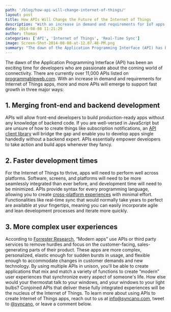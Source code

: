 ```yaml
---
path: '/blog/how-api-will-change-internet-of-things/'
layout: post
title: How APIs Will Change the Future of the Internet of Things
description: "With an increase in demand and requirements for IoT apps, more and more APIs will emerge to support fast growth in three major ways. Learn more..."
date: 2014-08-08 11:21:29
author: thomas
categories: ['API', 'Internet of Things', 'Real-Time Sync']
image: Screen-Shot-2014-08-08-at-12.07.48-PM.png
summary: "The dawn of the Application Programming Interface (API) has been an exciting time for developers who are passionate about the coming world of connectivity. There are currently over 11,000 APIs listed on programmableweb.com. With an increase in demand and requirements for Internet of Things apps, more and more APIs will emerge to support fast growth in three major ways"
---
```

The dawn of the Application Programming Interface (API) has been an exciting time for developers who are passionate about the coming world of connectivity. There are currently over 11,000 APIs listed on [programmableweb.com](http://programmableweb.com). With an increase in demand and requirements for Internet of Things apps, more and more APIs will emerge to support fast growth in three major ways:

## 1\. Merging front-end and backend development

APIs will allow front-end developers to build production-ready apps without any knowledge of backend code. If you are well-versed in JavaScript but are unsure of how to create things like subscription notifications, an [API client library](http://docs.syncano.io) will bridge the gap and enable you to develop apps single handedly without a backend expert. APIs essentially empower developers to take action and build apps whenever they fancy.

## 2\. Faster development times

For the Internet of Things to thrive, apps will need to perform well across platforms. Software, screens, and platforms will need to be more seamlessly integrated than ever before, and development time will need to be minimized. APIs provide syntax for every programming language, allowing you to create [cross-platform experiences](http://www.syncano.io/second-screen/) with minimal effort. Functionalities like real-time sync that would normally take years to perfect are available at your fingertips, meaning you can easily incorporate agile and lean development processes and iterate more quickly.

## 3\. More complex user experiences

According to [Forrester Research](http://www.forrester.com/Developing+Modern+Applications+With+Agile+Outsourcing+Part+One/fulltext/-/E-RES113281), “Modern apps” use APIs or third party services to remove hurdles and focus on the customer-facing, sales-generating parts of their product. These apps are more complex, personalized, elastic enough for sudden bursts in usage, and flexible enough to accommodate changes in customer demands and new technology. By using multiple APIs in unison, you'll be able to create applications that mix and match a variety of functions to create “modern” user experiences that synchronize every aspect of someone's life. How else would your thermostat talk to your windows, and your windows to your light bulbs? Conjoined APIs that deliver these fully integrated experiences will be the nucleus of the Internet of Things. To learn more about using APIs to create Internet of Things apps, reach out to us at [info@syncano.com](mailto:info@syncano.com), tweet to [@syncano](http://twitter.com/syncano), or leave a comment below.
